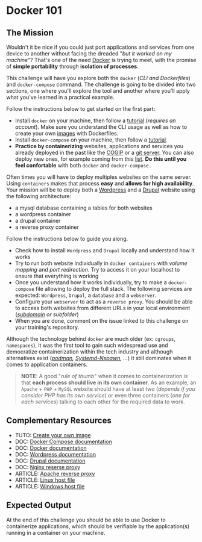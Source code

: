 # Docker 101

## The Mission

Wouldn't it be nice if you could just port applications and services from one device to another without facing the dreaded "_but it worked on my machine_"? That's one of the need [Docker](https://www.docker.com/) is trying to meet, with the promise of **simple portability** through **isolation of processes**.

This challenge will have you explore both the `docker` (_CLI and Dockerfiles_) and `docker-compose` command. The challenge is going to be divided into two sections, one where you'll explore the tool and another where you'll apply what you've learned in a practical example.

Follow the instructions below to get started on the first part:

- Install `docker` on your machine, then follow a [tutorial](https://labs.play-with-docker.com/) (_requires an account_). Make sure you understand the CLI usage as well as how to create your own [images](https://searchitoperations.techtarget.com/definition/Docker-image) with Dockerfiles.
- Install `docker-compose` on your machine, then follow a [tutorial](https://takacsmark.com/docker-compose-tutorial-beginners-by-example-basics/).
- **Practice by containerizing** websites, applications and services you already deployed in the past like the [COGIP](https://github.com/becodeorg/BXL-Lovelace-7.34/issues/94) or a [git server](https://github.com/becodeorg/BXL-Lovelace-7.34/issues/93). You can also deploy new ones, for example coming from this [list](https://github.com/awesome-selfhosted/awesome-selfhosted). **Do this until you feel confortable** with both `docker` and `docker-compose.`

Often times you will have to deploy multiples websites on the same server. Using `containers` makes that process **easy** and **allows for high availability**. Your mission will be to deploy both a [Wordpress](https://wordpress.com/) and a [Drupal](https://www.drupal.org/) website using the following architecture:

- a mysql database containing a tables for both websites 
- a wordpress container 
- a drupal container 
- a reverse proxy container

Follow the instructions below to guide you along.

- Check how to install `Wordpress` and `Drupal` locally and understand how it works 
- Try to run both website individually in `docker containers` with _volume mapping_ and _port redirection_. Try to access it on your localhost to ensure that everything is working
- Once you understand how it works individually, try to make a `docker-compose` file allowing to deploy the full stack. The following services are expected: `Wordpress`, `Drupal`, a `database` and a `webserver`.
- Configure your `webserver` to act as a `reverse proxy`. You should be able to access both websites from different URLs in your local environment (_[subdomain](https://www.wpbeginner.com/glossary/subdomain/#:~:text=A%20subdomain%20is%20an%20additional,store.yourwebsite.com) or subfolder_)
- When you are done, comment on the issue linked to this challenge on your training's repository.

Although the technology behind `docker` are much older (ex: `cgroups`, `namespaces`), it was the first tool to gain such widespread use and democratize containerization within the tech industry and although alternatives exist (_[podman](https://podman.io/), [Systemd-Nspawn](https://www.freedesktop.org/software/systemd/man/systemd-nspawn.html), ..._) it still dominates when it comes to application containers.

> **NOTE**: A good "_rule of thumb_" when it comes to containerization is that **each process should live in its own container**. As an example, an `Apache` + `PHP` + `MySQL` website should have at least two (_depends if you consider PHP has its own service_) or even three containers (_one for each services_) talking to each other for the required data to work.

## Complementary Resources

* TUTO: [Create your own image](https://docs.docker.com/develop/develop-images/baseimages/)
* DOC: [Docker Compose documentation](https://docs.docker.com/compose/)
* DOC: [Docker documentation](https://docs.docker.com/)
* DOC: [Wordpress documentation](https://codex.wordpress.org/)
* DOC: [Drupal documentation](https://www.drupal.org/documentation)
* DOC: [Nginx reserse proxy](https://docs.nginx.com/nginx/admin-guide/web-server/reverse-proxy/)
* ARTICLE: [Apache reverse proxy](https://httpd.apache.org/docs/2.4/howto/reverse_proxy.html)
* ARTICLE: [Linux host file](https://vitux.com/linux-hosts-file/)
* ARTICLE: [Windows host file](https://www.liquidweb.com/kb/edit-host-file-windows-10/)

## Expected Output

At the end of this challenge you should be able to use Docker to containerize applications, which should be verifiable by the application(s) running in a container on your machine.
